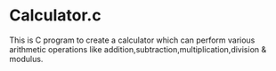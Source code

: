 # Calculator.c
This is C program to create a calculator which can perform various arithmetic operations like addition,subtraction,multiplication,division & modulus.
